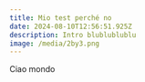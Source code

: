 ```yaml
---
title: Mio test perché no
date: 2024-08-10T12:56:51.925Z
description: Intro blublublublu
image: /media/2by3.png
---
```

Ciao mondo